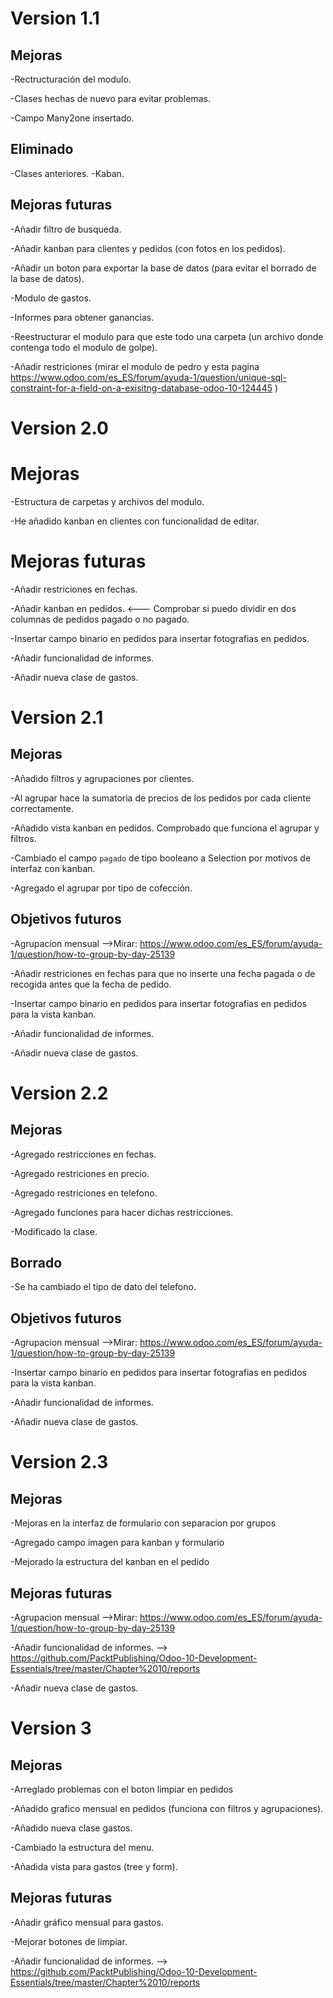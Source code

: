 
# Version 1.1

## Mejoras
-Rectructuración del modulo.

-Clases hechas de nuevo para evitar problemas.

-Campo Many2one insertado.

## Eliminado
-Clases anteriores.
-Kaban.

## Mejoras futuras

-Añadir filtro de busqueda.

-Añadir kanban para clientes y pedidos (con fotos en los pedidos).

-Añadir un boton para exportar la base de datos (para evitar el borrado de la base de datos).

-Modulo de gastos.

-Informes para obtener ganancias.

-Reestructurar el modulo para que este todo una carpeta (un archivo donde contenga todo el modulo de golpe).

-Añadir restriciones (mirar el modulo de pedro y esta pagina https://www.odoo.com/es_ES/forum/ayuda-1/question/unique-sql-constraint-for-a-field-on-a-exisitng-database-odoo-10-124445 )

# Version 2.0
# Mejoras
-Estructura de carpetas y archivos del modulo.

-He añadido kanban en clientes con funcionalidad de editar.


# Mejoras futuras

-Añadir restriciones en fechas.

-Añadir kanban en pedidos. <--- Comprobar si puedo dividir en dos columnas de pedidos pagado o no pagado.

-Insertar campo binario en pedidos para insertar fotografias en pedidos.

-Añadir funcionalidad de informes.

-Añadir nueva clase de gastos.

# Version 2.1
## Mejoras
-Añadido filtros y agrupaciones por clientes.

-Al agrupar hace la sumatoria de precios de los pedidos por cada cliente correctamente.

-Añadido vista kanban en pedidos. Comprobado que funciona el agrupar y filtros.

-Cambiado el campo <code>pagado</code> de tipo booleano a Selection por motivos de interfaz con kanban.

-Agregado el agrupar por tipo de cofección.



## Objetivos futuros
-Agrupacion mensual -->Mirar: https://www.odoo.com/es_ES/forum/ayuda-1/question/how-to-group-by-day-25139

-Añadir restriciones en fechas para que no inserte una fecha pagada o de recogida antes que la fecha de pedido.

-Insertar campo binario en pedidos para insertar fotografias en pedidos para la vista kanban.

-Añadir funcionalidad de informes.

-Añadir nueva clase de gastos.

# Version 2.2

## Mejoras
-Agregado restricciones en fechas.

-Agregado restriciones en precio.

-Agregado restriciones en telefono.

-Agregado funciones para hacer dichas restricciones.

-Modificado la clase.

## Borrado

-Se ha cambiado el tipo de dato del telefono.



## Objetivos futuros
-Agrupacion mensual -->Mirar: https://www.odoo.com/es_ES/forum/ayuda-1/question/how-to-group-by-day-25139

-Insertar campo binario en pedidos para insertar fotografias en pedidos para la vista kanban.

-Añadir funcionalidad de informes.

-Añadir nueva clase de gastos.

# Version 2.3

## Mejoras

-Mejoras en la interfaz de formulario con separacion por grupos

-Agregado campo imagen para kanban y formulario

-Mejorado la estructura del kanban en el pedido


## Mejoras futuras

-Agrupacion mensual -->Mirar: https://www.odoo.com/es_ES/forum/ayuda-1/question/how-to-group-by-day-25139

-Añadir funcionalidad de informes. --> https://github.com/PacktPublishing/Odoo-10-Development-Essentials/tree/master/Chapter%2010/reports

-Añadir nueva clase de gastos.

# Version 3

## Mejoras
-Arreglado problemas con el boton limpiar en pedidos

-Añadido grafico mensual en pedidos (funciona con filtros y agrupaciones).

-Añadido nueva clase gastos.

-Cambiado la estructura del menu.

-Añadida vista para gastos (tree y form).

## Mejoras futuras

-Añadir gráfico mensual para gastos.

-Mejorar botones de limpiar.

-Añadir funcionalidad de informes. --> https://github.com/PacktPublishing/Odoo-10-Development-Essentials/tree/master/Chapter%2010/reports
